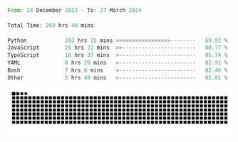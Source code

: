 <!--START_SECTION:waka-->

```rust
From: 24 December 2023 - To: 27 March 2024

Total Time: 283 hrs 40 mins

Python            202 hrs 25 mins >>>>>>>>>>>>>>>>>--------   69.92 %
JavaScript        25 hrs 22 mins  >>-----------------------   08.77 %
TypeScript        16 hrs 37 mins  >------------------------   05.74 %
YAML              8 hrs 26 mins   >------------------------   02.91 %
Bash              7 hrs 6 mins    >------------------------   02.46 %
Other             5 hrs 49 mins   >------------------------   02.01 %
```

<!--END_SECTION:waka-->


<picture>
  <source media="(prefers-color-scheme: dark)" srcset="https://raw.githubusercontent.com/jeerawut97/jeerawut97/output/github-contribution-grid-snake.svg">
  <img alt="github contribution grid snake animation" src="https://raw.githubusercontent.com/jeerawut97/jeerawut97/output/github-contribution-grid-snake.svg">
</picture>
